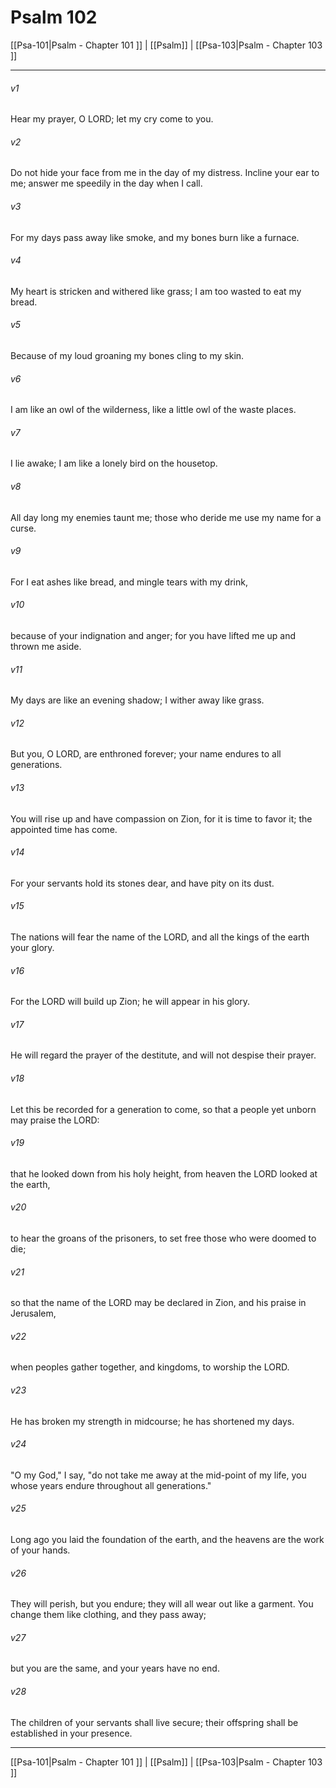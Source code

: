 # Psalm 102

[[Psa-101|Psalm - Chapter 101 ]] | [[Psalm]] | [[Psa-103|Psalm - Chapter 103 ]]
***

###### v1
Hear my prayer, O LORD; let my cry come to you.
###### v2
Do not hide your face from me in the day of my distress. Incline your ear to me; answer me speedily in the day when I call.
###### v3
For my days pass away like smoke, and my bones burn like a furnace.
###### v4
My heart is stricken and withered like grass; I am too wasted to eat my bread.
###### v5
Because of my loud groaning my bones cling to my skin.
###### v6
I am like an owl of the wilderness, like a little owl of the waste places.
###### v7
I lie awake; I am like a lonely bird on the housetop.
###### v8
All day long my enemies taunt me; those who deride me use my name for a curse.
###### v9
For I eat ashes like bread, and mingle tears with my drink,
###### v10
because of your indignation and anger; for you have lifted me up and thrown me aside.
###### v11
My days are like an evening shadow; I wither away like grass.
###### v12
But you, O LORD, are enthroned forever; your name endures to all generations.
###### v13
You will rise up and have compassion on Zion, for it is time to favor it; the appointed time has come.
###### v14
For your servants hold its stones dear, and have pity on its dust.
###### v15
The nations will fear the name of the LORD, and all the kings of the earth your glory.
###### v16
For the LORD will build up Zion; he will appear in his glory.
###### v17
He will regard the prayer of the destitute, and will not despise their prayer.
###### v18
Let this be recorded for a generation to come, so that a people yet unborn may praise the LORD:
###### v19
that he looked down from his holy height, from heaven the LORD looked at the earth,
###### v20
to hear the groans of the prisoners, to set free those who were doomed to die;
###### v21
so that the name of the LORD may be declared in Zion, and his praise in Jerusalem,
###### v22
when peoples gather together, and kingdoms, to worship the LORD.
###### v23
He has broken my strength in midcourse; he has shortened my days.
###### v24
"O my God," I say, "do not take me away at the mid-point of my life, you whose years endure throughout all generations."
###### v25
Long ago you laid the foundation of the earth, and the heavens are the work of your hands.
###### v26
They will perish, but you endure; they will all wear out like a garment. You change them like clothing, and they pass away;
###### v27
but you are the same, and your years have no end.
###### v28
The children of your servants shall live secure; their offspring shall be established in your presence.

***

[[Psa-101|Psalm - Chapter 101 ]] | [[Psalm]] | [[Psa-103|Psalm - Chapter 103 ]]
